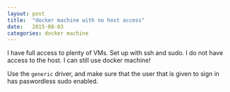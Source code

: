 ```yaml
---
layout: post
title:  "docker machine with no host access"
date:   2015-08-03
categories: docker machine
---
```


I have full access to plenty of VMs. Set up with ssh and sudo. I do
not have access to the host. I can still use docker machine!

Use the `generic` driver, and make sure that the user that is given to sign in has paswordless sudo enabled.

